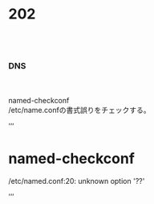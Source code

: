 <h1>202</h1><br><br>

<h3>DNS</h3>
<br><br>
named-checkconf<br>
/etc/name.confの書式誤りをチェックする。<br>

’’’

# named-checkconf
/etc/named.conf:20: unknown option '??'

’’’

